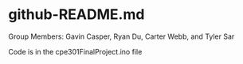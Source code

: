 # github-README.md

Group Members: Gavin Casper, Ryan Du, Carter Webb, and Tyler Sar

Code is in the cpe301FinalProject.ino file
